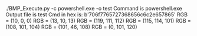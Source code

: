 ./BMP_Execute.py -c powershell.exe -o test
Command is  powershell.exe
Output file is  test
Cmd in hex is:  b'706f7765727368656c6c2e657865'
RGB = (10, 0, 0)
RGB = (13, 10, 13)
RGB = (119, 111, 112)
RGB = (115, 114, 101)
RGB = (108, 101, 104)
RGB = (101, 46, 108)
RGB = (0, 101, 120)

